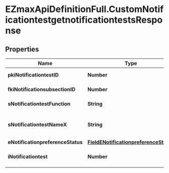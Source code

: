 # EZmaxApiDefinitionFull.CustomNotificationtestgetnotificationtestsResponse

## Properties

Name | Type | Description | Notes
------------ | ------------- | ------------- | -------------
**pkiNotificationtestID** | **Number** | The unique ID of the Notificationtest | 
**fkiNotificationsubsectionID** | **Number** | The unique ID of the Notificationsubsection | 
**sNotificationtestFunction** | **String** | The function name of the Notificationtest | 
**sNotificationtestNameX** | **String** | The name of the Notificationtest in the language of the requester | 
**eNotificationpreferenceStatus** | [**FieldENotificationpreferenceStatus**](FieldENotificationpreferenceStatus.md) |  | 
**iNotificationtest** | **Number** | The number of elements returned by the Notificationtest | 



